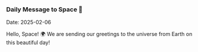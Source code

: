 ### Daily Message to Space 🌌
Date: 2025-02-06

Hello, Space! 🌍 We are sending our greetings to the universe from Earth on this beautiful day!
